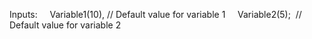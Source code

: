 Inputs:
    Variable1(10), // Default value for variable 1
    Variable2(5);  // Default value for variable 2